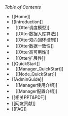 *Table of Contents*

* [[Home]]
* [[Introduction]]<br/>
* &nbsp;&nbsp;&nbsp;[[Otter调度模型]]
* &nbsp;&nbsp;&nbsp;[[Otter数据入库算法]]
* &nbsp;&nbsp;&nbsp;[[Otter双向回环控制]]
* &nbsp;&nbsp;&nbsp;[[Otter数据一致性]]
* &nbsp;&nbsp;&nbsp;[[Otter高可用性]]
* &nbsp;&nbsp;&nbsp;[[Otter扩展性]]
* [[QuickStart]]<br/>
* &nbsp;&nbsp;&nbsp;[[Manager_QuickStart]]
* &nbsp;&nbsp;&nbsp;[[Node_QuickStart]]
* [[AdminGuide]]
* &nbsp;&nbsp;&nbsp;[[Manager使用介绍]]
* &nbsp;&nbsp;&nbsp;[[Manager配置介绍]]
* [[相关PPT&PDF]]
* [[网友贡献]]
* [[FAQ]]
